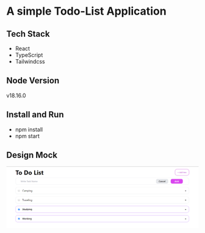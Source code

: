 # A simple Todo-List Application

## Tech Stack

- React
- TypeScript
- Tailwindcss

## Node Version

v18.16.0

## Install and Run

- npm install
- npm start

## Design Mock

<img src="./public/todo-list.png" />